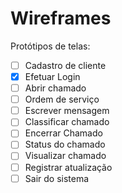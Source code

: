 # Wireframes
Protótipos de telas:
- [ ] Cadastro de cliente
- [x] Efetuar Login
- [ ] Abrir chamado
- [ ] Ordem de serviço
- [ ] Escrever mensagem
- [ ] Classificar chamado
- [ ] Encerrar Chamado
- [ ] Status do chamado
- [ ] Visualizar chamado
- [ ] Registrar atualização
- [ ] Sair do sistema
